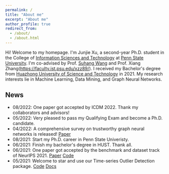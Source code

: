 ```yaml
---
permalink: /
title: "About me"
excerpt: "About me"
author_profile: true
redirect_from: 
  - /about/
  - /about.html
---
```


Hi! Welcome to my homepage. I'm Junjie Xu, a second-year Ph.D. student in the College of [Information Sciences and Technology](https://ist.psu.edu) at [Penn State University](https://www.psu.edu/). I'm co-advised by Prof. [Suhang Wang](https://suhangwang.ist.psu.edu/) and Prof. Xiang Zhang(https://faculty.ist.psu.edu/xzz89/). I received my Bachelor's degree from [Huazhong University of Science and Technology](http://english.hust.edu.cn) in 2021. My research interests lie in Machine Learning, Data Mining, and Graph Neural Networks.


## News
* 08/2022: One paper got accepted by ICDM 2022. Thank my collaborators and advisors!
* 05/2022: Very pleased to pass my Qualifying Exam and become a Ph.D. candidate.
* 04/2022: A comprehensive survey on trustworthy graph neural networks is released! [Paper](https://arxiv.org/pdf/2204.08570.pdf)
* 08/2021: Start my Ph.D. career in Penn State Univeristy.
* 06/2021: Finish my bachelor's degree in HUST. Thank all.
* 06/2021: One paper got accepted by the benchmark and dataset track of NeurIPS 2021. [Paper](https://openreview.net/pdf?id=r8IvOsnHchr) [Code](https://github.com/datamllab/tods)
* 05/2021: Welcome to star and use our Time-series Outlier Detection package. [Code](https://github.com/datamllab/tods) [Docs](https://tods-doc.github.io)
